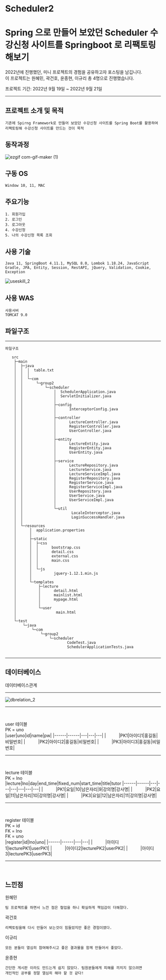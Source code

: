 # Scheduler2
# Spring 으로 만들어 보았던 Scheduler 수강신청 사이트를 Springboot 로 리팩토링 해보기  
  
  2022년에 진행했던, 미니 프로젝트의 경험을 공유하고자 포스팅을 남깁니다.  
  이 프로젝트는 원혜민, 곽건호, 윤종현, 이규리 총 4명으로 진행했습니다.    
  
  프로젝트 기간: 2022년 9월 19일 ~ 2022년 9월 21일  
    
-------------------------------------------------------------------------------------------------------------------------------------------------- 
## 프로젝트 소개 및 목적
```
기존에 Spirng Framework로 만들어 보았던 수강신청 사이트를 Spring Boot를 활용하여 리팩토링해 수강신청 사이트를 만드는 것이 목적
```

## 동작과정

![ezgif com-gif-maker (1)](https://user-images.githubusercontent.com/103405475/191593356-81908273-ff44-44d5-a2ac-b3aec216798e.gif)

## 구동 OS
```
Window 10, 11, MAC
```

## 주요기능
```
1. 회원가입
2. 로그인
3. 로그아웃
4. 수강신청
5. 나의 수강신청 목록 조회
```

## 사용 기술 
```
Java 11, SpringBoot 4.11.1, MySQL 8.0, Lombok 1.18.24, JavaScript Gradle, JPA, Entity, Session, RestAPI, jQuery, Validation, Cookie, Exception
```
![useskill_2](https://user-images.githubusercontent.com/103405475/191585788-ff5e1563-adfc-4203-8770-0357169bfd49.png)

## 사용 WAS
```
사용서버 
TOMCAT 9.0
```
## 파일구조
<hr>

```
파일구조

   src
    ├─main
    │  ├─java
    │  │  │  table.txt
    │  │  │  
    │  │  └─com
    │  │      └─group2
    │  │          └─scheduler
    │  │              │  SchedulerApplication.java
    │  │              │  ServletInitializer.java
    │  │              │  
    │  │              ├─config
    │  │              │      InterceptorConfig.java
    │  │              │      
    │  │              ├─controller
    │  │              │      LectureController.java
    │  │              │      RegisterController.java
    │  │              │      UserController.java
    │  │              │      
    │  │              ├─entity
    │  │              │      LectureEntity.java
    │  │              │      RegisterEntity.java
    │  │              │      UserEntity.java
    │  │              │      
    │  │              ├─service
    │  │              │      LectureRepository.java
    │  │              │      LectureService.java
    │  │              │      LectureServiceImpl.java
    │  │              │      RegisterRepository.java
    │  │              │      RegisterService.java
    │  │              │      RegisterServiceImpl.java
    │  │              │      UserRepository.java
    │  │              │      UserService.java
    │  │              │      UserServiceImpl.java
    │  │              │      
    │  │              └─util
    │  │                      LocaleInterceptor.java
    │  │                      LoginSuccessHandler.java
    │  │                      
    │  └─resources
    │      │  application.properties
    │      │  
    │      ├─static
    │      │  ├─css
    │      │  │      bootstrap.css
    │      │  │      detail.css
    │      │  │      external.css
    │      │  │      main.css
    │      │  │      
    │      │  └─js
    │      │          jquery-1.12.1.min.js
    │      │          
    │      └─templates
    │          ├─lecture
    │          │      detail.html
    │          │      mainlist.html
    │          │      mypage.html
    │          │      
    │          └─user
    │                  main.html
    │                  
    └─test
        └─java
            └─com
                └─group2
                    └─scheduler
                            CodeTest.java
                            SchedulerApplicationTests.java
                            
```




<hr>

## 데이터베이스
데이터베이스관계
<hr>

![dbrelation_2](https://user-images.githubusercontent.com/103405475/191585930-11528533-71f2-4c32-9feb-87ed4a8f101c.png)

<hr>

<br>

user 테이블<br>
PK = uno <br>
|user|uno|id|name|pw|
|------|------|---|---|---|
|　　　|PK1|아이디1|홍길동|비밀번호|
|　　　|PK2|아이디2|홍길동|비밀번호|
|　　　|PK3|아이디3|홍길동|비밀번호|
<hr>
<br>

lecture 테이블<br>
PK = lno <br>
|lecture|lno|day|end_time|fixed_num|start_time|title|tutor
|------|------|---|---|---|---|---|---|
|　　　|PK1|요일|10|남은자리|9|강의명|강사명|
|　　　|PK2|요일|11|남은자리|10|강의명|강사명|
|　　　|PK3|요일|12|남은자리|11|강의명|강사명|
<hr>
<br>

register 테이블<br>
PK = id <br>
FK = lno <br>
FK = uno <br>
|register|id|lno|uno|
|------|------|---|---|
|　　　|아이디1|lecturePK1|userPK1|
|　　　|아이디2|lecturePK2|userPK2|
|　　　|아이디3|lecturePK3|userPK3|
<hr>
<br>





## 느낀점
원혜민
```
팀 프로젝트를 하면서 느낀 점은 협업을 하니 확실하게 책임감이 더해졌다.
```
곽건호
```
리팩토링을해 다시 만들어 보는것이 힘들었지만 좋은 경험이였다.
```
이규리
```
모든 분들이 열심히 참여해주시고 좋은 결과물을 함께 만들어서 좋았다.
```
윤종현
```
간단한 게시판 이라도 만드는게 쉽지 않았다. 팀원분들에게 피해를 끼치지 않으려면 
개인적인 공부를 정말 열심히 해야 할 것 같다!
```



